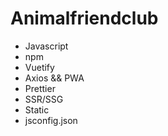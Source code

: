 # Animalfriendclub

- Javascript
- npm
- Vuetify
- Axios && PWA
- Prettier
- SSR/SSG
- Static
- jsconfig.json
